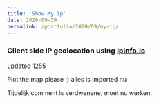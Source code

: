 ```yaml
--- 
title: 'Show My Ip' 
date: 2020-09-30 
permalink: /portfolio/2020/09/my-ip/ 
---
```



<h3>Client side IP geolocation using <a href="http://ipinfo.io">ipinfo.io</a></h3>
updated 1255


<!-- <script src="https://ajax.googleapis.com/ajax/libs/jquery/3.5.1/jquery.min.js"></script>
<script>
$.get("https://ipinfo.io/json", function (response) {
    $("#ip").html("IP: " + response.ip);
    $("#address").html("Location: " + response.city + ", " + response.region);
    long_lat = (response.loc);
    $("#loc").html(response.loc);
    $("#details").html(JSON.stringify(response, null, 4));
}, "jsonp");
</script>
# Location Details
<div id="ip"></div>
<div id="address"></div>
<div id="loc"></div>

Full Response:
<div id="details"></div> -->


Plot the map please :) alles is imported nu
<script src="https://ajax.googleapis.com/ajax/libs/jquery/3.5.1/jquery.min.js"></script>
<script src="https://unpkg.com/leaflet@1.6.0/dist/leaflet.js"></script>
<link href="https://unpkg.com/leaflet@1.6.0/dist/leaflet.css" rel="stylesheet"/>
<div id="osm-map"></div>
<script>
var long_lat;
$.get("https://ipinfo.io/json", function (response) {
    $("#ip").html("IP: " + response.ip);
    $("#address").html("Location: " + response.city + ", " + response.region);
    long_lat = (response.loc);
    $("#details").html(JSON.stringify(response, null, 4));
}, "jsonp");
setTimeout(() => {
var element = document.getElementById('osm-map');
      element.style = 'height:300px;';
      var map = L.map(element);
      L.tileLayer('http://{s}.tile.osm.org/{z}/{x}/{y}.png', {
    attribution: '&copy; <a href="http://osm.org/copyright">OpenStreetMap</a> contributors'
}).addTo(map);
      var target = L.latLng(long_lat.split(','));
      map.setView(target, 14);
      L.marker(target).addTo(map);
}, 4000); //Wait 1500 ms plotting to get json object.

</script>

Tijdelijk comment is verdwenene, moet nu werken.


